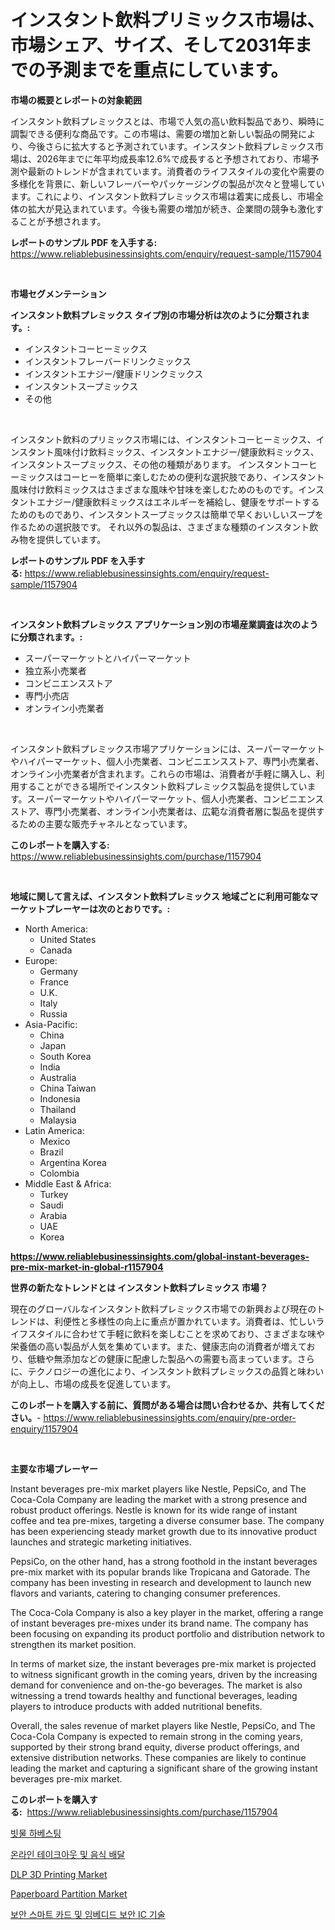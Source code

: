 <p><h1>インスタント飲料プリミックス市場は、市場シェア、サイズ、そして2031年までの予測までを重点にしています。</h1></p><p><strong>市場の概要とレポートの対象範囲</strong></p>
<p><p>インスタント飲料プレミックスとは、市場で人気の高い飲料製品であり、瞬時に調製できる便利な商品です。この市場は、需要の増加と新しい製品の開発により、今後さらに拡大すると予測されています。インスタント飲料プレミックス市場は、2026年までに年平均成長率12.6%で成長すると予想されており、市場予測や最新のトレンドが含まれています。消費者のライフスタイルの変化や需要の多様化を背景に、新しいフレーバーやパッケージングの製品が次々と登場しています。これにより、インスタント飲料プレミックス市場は着実に成長し、市場全体の拡大が見込まれています。今後も需要の増加が続き、企業間の競争も激化することが予想されます。</p></p>
<p><strong>レポートのサンプル PDF を入手する:</strong> <a href="https://www.reliablebusinessinsights.com/enquiry/request-sample/1157904">https://www.reliablebusinessinsights.com/enquiry/request-sample/1157904</a></p>
<p>&nbsp;</p>
<p><strong>市場セグメンテーション</strong></p>
<p><strong>インスタント飲料プレミックス タイプ別の市場分析は次のように分類されます。:</strong></p>
<p><ul><li>インスタントコーヒーミックス</li><li>インスタントフレーバードリンクミックス</li><li>インスタントエナジー/健康ドリンクミックス</li><li>インスタントスープミックス</li><li>その他</li></ul></p>
<p>&nbsp;</p>
<p><p>インスタント飲料のプリミックス市場には、インスタントコーヒーミックス、インスタント風味付け飲料ミックス、インスタントエナジー/健康飲料ミックス、インスタントスープミックス、その他の種類があります。 インスタントコーヒーミックスはコーヒーを簡単に楽しむための便利な選択肢であり、インスタント風味付け飲料ミックスはさまざまな風味や甘味を楽しむためのものです。インスタントエナジー/健康飲料ミックスはエネルギーを補給し、健康をサポートするためのものであり、インスタントスープミックスは簡単で早くおいしいスープを作るための選択肢です。 それ以外の製品は、さまざまな種類のインスタント飲み物を提供しています。</p></p>
<p><strong>レポートのサンプル PDF を入手する:</strong>&nbsp;<a href="https://www.reliablebusinessinsights.com/enquiry/request-sample/1157904">https://www.reliablebusinessinsights.com/enquiry/request-sample/1157904</a></p>
<p>&nbsp;</p>
<p><strong> インスタント飲料プレミックス アプリケーション別の市場産業調査は次のように分類されます。:</strong></p>
<p><ul><li>スーパーマーケットとハイパーマーケット</li><li>独立系小売業者</li><li>コンビニエンスストア</li><li>専門小売店</li><li>オンライン小売業者</li></ul></p>
<p>&nbsp;</p>
<p><p>インスタント飲料プレミックス市場アプリケーションには、スーパーマーケットやハイパーマーケット、個人小売業者、コンビニエンスストア、専門小売業者、オンライン小売業者が含まれます。これらの市場は、消費者が手軽に購入し、利用することができる場所でインスタント飲料プレミックス製品を提供しています。スーパーマーケットやハイパーマーケット、個人小売業者、コンビニエンスストア、専門小売業者、オンライン小売業者は、広範な消費者層に製品を提供するための主要な販売チャネルとなっています。</p></p>
<p><strong>このレポートを購入する:</strong>&nbsp; <a href="https://www.reliablebusinessinsights.com/purchase/1157904">https://www.reliablebusinessinsights.com/purchase/1157904</a></p>
<p>&nbsp;</p>
<p><strong>地域に関して言えば、インスタント飲料プレミックス 地域ごとに利用可能なマーケットプレーヤーは次のとおりです。:</strong></p>
<p><ul>
    <li>
        North America:
        <ul>
            <li>United States</li>
            <li>Canada</li>
        </ul>
    </li>
    <li>
        Europe:
        <ul>
            <li>Germany</li>
            <li>France</li>
            <li>U.K.</li>
            <li>Italy</li>
            <li>Russia</li>
        </ul>
    </li>
    <li>
        Asia-Pacific:
        <ul>
            <li>China</li>
            <li>Japan</li>
            <li>South Korea</li>
            <li>India</li>
            <li>Australia</li>
            <li>China Taiwan</li>
            <li>Indonesia</li>
            <li>Thailand</li>
            <li>Malaysia</li>
        </ul>
    </li>
    <li>
        Latin America:
        <ul>
            <li>Mexico</li>
            <li>Brazil</li>
            <li>Argentina Korea</li>
            <li>Colombia</li>
        </ul>
    </li>
    <li>
        Middle East & Africa:
        <ul>
            <li>Turkey</li>
            <li>Saudi</li>
            <li>Arabia</li>
            <li>UAE</li>
            <li>Korea</li>
        </ul>
    </li>
    </ul></p>
<p><strong><a href="https://www.reliablebusinessinsights.com/global-instant-beverages-pre-mix-market-in-global-r1157904">https://www.reliablebusinessinsights.com/global-instant-beverages-pre-mix-market-in-global-r1157904</a></strong>&nbsp;</p>
<p><strong>世界の新たなトレンドとは インスタント飲料プレミックス 市場？</strong></p>
<p><p>現在のグローバルなインスタント飲料プレミックス市場での新興および現在のトレンドは、利便性と多様性の向上に重点が置かれています。消費者は、忙しいライフスタイルに合わせて手軽に飲料を楽しむことを求めており、さまざまな味や栄養価の高い製品が人気を集めています。また、健康志向の消費者が増えており、低糖や無添加などの健康に配慮した製品への需要も高まっています。さらに、テクノロジーの進化により、インスタント飲料プレミックスの品質と味わいが向上し、市場の成長を促進しています。</p></p>
<p><strong>このレポートを購入する前に、質問がある場合は問い合わせるか、共有してください。</strong>- <a href="https://www.reliablebusinessinsights.com/enquiry/pre-order-enquiry/1157904">https://www.reliablebusinessinsights.com/enquiry/pre-order-enquiry/1157904</a></p>
<p>&nbsp;</p>
<p><strong>主要な市場プレーヤー</strong></p>
<p><p>Instant beverages pre-mix market players like Nestle, PepsiCo, and The Coca-Cola Company are leading the market with a strong presence and robust product offerings. Nestle is known for its wide range of instant coffee and tea pre-mixes, targeting a diverse consumer base. The company has been experiencing steady market growth due to its innovative product launches and strategic marketing initiatives.</p><p>PepsiCo, on the other hand, has a strong foothold in the instant beverages pre-mix market with its popular brands like Tropicana and Gatorade. The company has been investing in research and development to launch new flavors and variants, catering to changing consumer preferences.</p><p>The Coca-Cola Company is also a key player in the market, offering a range of instant beverages pre-mixes under its brand name. The company has been focusing on expanding its product portfolio and distribution network to strengthen its market position.</p><p>In terms of market size, the instant beverages pre-mix market is projected to witness significant growth in the coming years, driven by the increasing demand for convenience and on-the-go beverages. The market is also witnessing a trend towards healthy and functional beverages, leading players to introduce products with added nutritional benefits.</p><p>Overall, the sales revenue of market players like Nestle, PepsiCo, and The Coca-Cola Company is expected to remain strong in the coming years, supported by their strong brand equity, diverse product offerings, and extensive distribution networks. These companies are likely to continue leading the market and capturing a significant share of the growing instant beverages pre-mix market.</p></p>
<p><strong>このレポートを購入する:</strong>&nbsp;&nbsp;<a href="https://www.reliablebusinessinsights.com/purchase/1157904">https://www.reliablebusinessinsights.com/purchase/1157904</a></p>
<p><p><a href="https://github.com/novabrown3/Market-Research-Report-List-1/blob/main/570680878384.md">빗물 하베스팅</a></p><p><a href="https://medium.com/@constantinvon/%EC%98%A8%EB%9D%BC%EC%9D%B8-%ED%85%8C%EC%9D%B4%ED%81%AC%EC%95%84%EC%9B%83-%EB%B0%8F-%EC%9D%8C%EC%8B%9D-%EB%B0%B0%EC%86%A1-%EC%8B%9C%EC%9E%A5-%EA%B7%9C%EB%AA%A8-cagr-%ED%8A%B8%EB%A0%8C%EB%93%9C-2024-2030-cc680a5cd61e">온라인 테이크아웃 및 음식 배달</a></p><p><a href="https://www.linkedin.com/pulse/dlp-3d-printing-market-analysis-sze-forecasted-period-euhnc">DLP 3D Printing Market</a></p><p><a href="https://github.com/timeliteaut/Market-Research-Report-List-2/blob/main/paperboard-partition-market.md">Paperboard Partition Market</a></p><p><a href="https://medium.com/@daveblock56/%EC%8A%A4%EB%A7%88%ED%8A%B8-%EC%B9%B4%EB%93%9C-%EB%B0%8F-%EC%9E%84%EB%B2%A0%EB%94%94%EB%93%9C-%EB%B3%B4%EC%95%88-ic-%EA%B8%B0%EC%88%A0-%EC%8B%9C%EC%9E%A5-2031%EB%85%84%EA%B9%8C%EC%A7%80%EC%9D%98-%ED%8A%B8%EB%A0%8C%EB%93%9C-%EC%98%88%EC%B8%A1-%EB%B0%8F-%EA%B2%BD%EC%9F%81-%EB%B6%84%EC%84%9D%EC%9D%84-%EB%B3%B4%ED%98%B8%ED%95%98%EC%84%B8%EC%9A%94-e621f1fc7216">보안 스마트 카드 및 임베디드 보안 IC 기술</a></p></p>